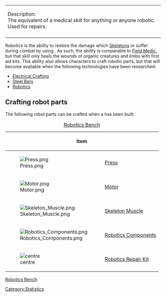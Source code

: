 <table>
<tbody>
<tr class="odd">
<td
style="vertical-align:top;"><p><span style="color: #{{Color|LightText}};">Description:</span><br />
The equivalent of a medical skill for anything or anyone robotic. Used
for repairs.</p></td>
</tr>
<tr class="even">
<td></td>
</tr>
</tbody>
</table>

Robotics is the ability to restore the damage which
[Skeletons](Skeletons.md "wikilink") or [](Robot_Limbs.md) suffer during combat by using [](Medical_Items.md). As such, the ability is comparable to
[Field Medic](Field_Medic.md "wikilink"), but that skill only heals the
wounds of organic creatures and limbs with first aid kits. This ability
also allows characters to craft robotic parts, but that will become
available when the following technologies have been researched:

- [Electrical Crafting](Electrical_Crafting_(Tech).md "wikilink")
- [Steel Bars](Steel_Bars_(Tech).md "wikilink")
- [Robotics](Robotics_(Tech).md "wikilink")

## Crafting robot parts

The following robot parts can be crafted when a [](Robotics_Bench.md) has been built:

<table>
<caption><a href="Robotics_Bench" title="wikilink">Robotics
Bench</a></caption>
<thead>
<tr class="header">
<th colspan="2"><p>Item</p></th>
</tr>
</thead>
<tbody>
<tr class="odd">
<td><figure>
<img src="Press.png" title="Press.png" />
<figcaption>Press.png</figcaption>
</figure></td>
<td><p><a href="Press" title="wikilink">Press</a></p></td>
</tr>
<tr class="even">
<td rowspan="2"><figure>
<img src="Motor.png" title="Motor.png" />
<figcaption>Motor.png</figcaption>
</figure></td>
<td rowspan="2"><p><a href="Motor" title="wikilink">Motor</a></p></td>
</tr>
<tr class="odd">
</tr>
<tr class="even">
<td rowspan="2"><figure>
<img src="Skeleton_Muscle.png" title="Skeleton_Muscle.png" />
<figcaption>Skeleton_Muscle.png</figcaption>
</figure></td>
<td rowspan="2"><p><a href="Skeleton_Muscle" title="wikilink">Skeleton
Muscle</a></p></td>
</tr>
<tr class="odd">
</tr>
<tr class="even">
<td rowspan="2"><figure>
<img src="Robotics_Components.png" title="Robotics_Components.png" />
<figcaption>Robotics_Components.png</figcaption>
</figure></td>
<td rowspan="2"><p><a href="Robotics_Components"
title="wikilink">Robotics Components</a></p></td>
</tr>
<tr class="odd">
</tr>
<tr class="even">
<td rowspan="2"><figure>
<img src="Skeleton_Repair_Kit.png" title="centre" />
<figcaption>centre</figcaption>
</figure></td>
<td rowspan="2"><p><a href="Robotics_Repair_Kit"
title="wikilink">Robotics Repair Kit</a></p></td>
</tr>
<tr class="odd">
</tr>
</tbody>
</table>

[Robotics Bench](Robotics_Bench.md "wikilink")

[Category:Statistics](Category:Statistics "wikilink")